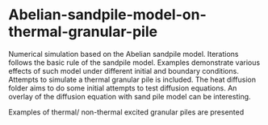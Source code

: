 # Abelian-sandpile-model-on-thermal-granular-pile
Numerical simulation based on the Abelian sandpile model. Iterations follows the basic rule of the sandpile model. Examples demonstrate various effects of
such model under different initial and boundary conditions. Attempts to simulate a thermal granular pile is included. The heat diffusion folder aims to do some initial attempts to test diffusion equations. An overlay of the diffusion equation with sand pile model can be interesting.  

Examples of thermal/ non-thermal excited granular piles are presented
